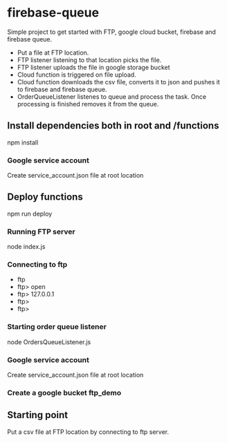 # firebase-queue
Simple project to get started with FTP, google cloud bucket, firebase and firebase queue.
- Put a file at FTP location.
- FTP listener listening to that location picks the file.
- FTP listener uploads the file in google storage bucket
- Cloud function is triggered on file upload.
- Cloud function downloads the csv file, converts it to json and pushes it to firebase and firebase queue.
- OrderQueueListener listenes to queue and process the task. Once processing is finished removes it from the queue.

## Install dependencies both in root and /functions
npm install

### Google service account
Create service_account.json file at root location
## Deploy functions
npm run deploy

### Running FTP server
node index.js

### Connecting to ftp
- ftp
- ftp> open
- ftp> 127.0.0.1
- ftp> <userName>
- ftp> <password>

### Starting order queue listener

node OrdersQueueListener.js

### Google service account
Create service_account.json file at root location

### Create a google bucket ftp_demo

## Starting point
Put a csv file at FTP location by connecting to ftp server.

